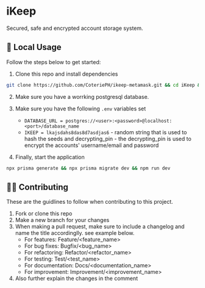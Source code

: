 # iKeep
Secured, safe and encrypted account storage system.

## 🚀 Local Usage
Follow the steps below to get started:

1. Clone this repo and install dependencies
```bash
git clone https://github.com/CoteriePH/ikeep-metamask.git && cd iKeep && npm i
```

2. Make sure you have a worrking postgresql database.

3. Make sure you have the following `.env` variables set
    - `DATABASE_URL = postgres://<user>:<password>@localhost:<port>/database_name`
    - `IKEEP = lkajsdahs8das8d7asdjas6` - random string that is used to hash the seeds and decrypting_pin - the decrypting_pin is used to encrypt the accounts' username/email and password

4. Finally, start the application
```bash
npx prisma generate && npx prisma migrate dev && npm run dev
```

## 🧑‍💻 Contributing
These are the guidlines to follow when contributing to this project.
1. Fork or clone this repo
2. Make a new branch for your changes
3. When making a pull request, make sure to include a changelog and name the title accordinglly. see example below.
    - For features: Feature/<feature_name>
    - For bug fixes: Bugfix/<bug_name>
    - For refactoring: Refactor/<refactor_name>
    - For testing: Test/<test_name>
    - For documentation: Docs/<documentation_name>
    - For improvement: Improvement/<improvement_name>
4. Also further explain the changes in the comment